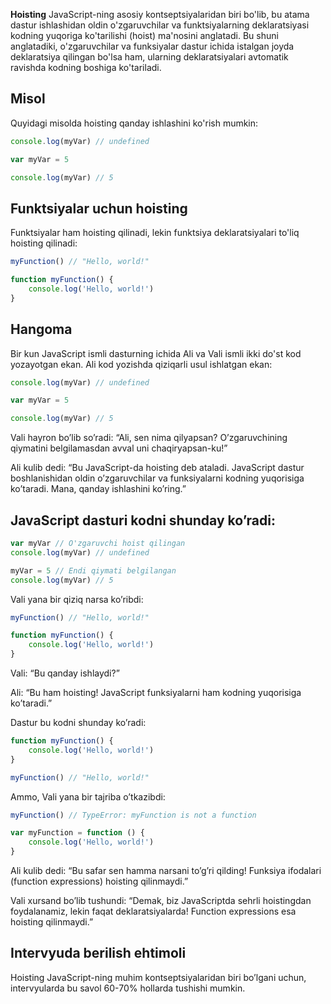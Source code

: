 **Hoisting** JavaScript-ning asosiy kontseptsiyalaridan biri bo'lib, bu atama dastur ishlashidan oldin o'zgaruvchilar va funktsiyalarning deklaratsiyasi kodning yuqoriga ko'tarilishi (hoist) ma'nosini anglatadi. Bu shuni anglatadiki, o'zgaruvchilar va funksiyalar dastur ichida istalgan joyda deklaratsiya qilingan bo'lsa ham, ularning deklaratsiyalari avtomatik ravishda kodning boshiga ko'tariladi.

## Misol

Quyidagi misolda hoisting qanday ishlashini ko'rish mumkin:

```javascript
console.log(myVar) // undefined

var myVar = 5

console.log(myVar) // 5
```

## Funktsiyalar uchun hoisting

Funktsiyalar ham hoisting qilinadi, lekin funktsiya deklaratsiyalari to'liq hoisting qilinadi:

```javascript
myFunction() // "Hello, world!"

function myFunction() {
	console.log('Hello, world!')
}
```

## Hangoma

Bir kun JavaScript ismli dasturning ichida Ali va Vali ismli ikki do'st kod yozayotgan ekan. Ali kod yozishda qiziqarli usul ishlatgan ekan:

```javascript
console.log(myVar) // undefined

var myVar = 5

console.log(myVar) // 5
```

Vali hayron bo’lib so’radi: “Ali, sen nima qilyapsan? O’zgaruvchining qiymatini belgilamasdan avval uni chaqiryapsan-ku!”

Ali kulib dedi: “Bu JavaScript-da hoisting deb ataladi. JavaScript dastur boshlanishidan oldin o’zgaruvchilar va funksiyalarni kodning yuqorisiga ko’taradi. Mana, qanday ishlashini ko’ring.”

## JavaScript dasturi kodni shunday ko’radi:

```javascript
var myVar // O'zgaruvchi hoist qilingan
console.log(myVar) // undefined

myVar = 5 // Endi qiymati belgilangan
console.log(myVar) // 5
```

Vali yana bir qiziq narsa ko’ribdi:

```javascript
myFunction() // "Hello, world!"

function myFunction() {
	console.log('Hello, world!')
}
```

Vali: “Bu qanday ishlaydi?”

Ali: “Bu ham hoisting! JavaScript funksiyalarni ham kodning yuqorisiga ko’taradi.”

Dastur bu kodni shunday ko’radi:

```javascript
function myFunction() {
	console.log('Hello, world!')
}

myFunction() // "Hello, world!"
```

Ammo, Vali yana bir tajriba o’tkazibdi:

```javascript
myFunction() // TypeError: myFunction is not a function

var myFunction = function () {
	console.log('Hello, world!')
}
```

Ali kulib dedi: “Bu safar sen hamma narsani to’g’ri qilding! Funksiya ifodalari (function expressions) hoisting qilinmaydi.”

Vali xursand bo’lib tushundi: “Demak, biz JavaScriptda sehrli hoistingdan foydalanamiz, lekin faqat deklaratsiyalarda! Function expressions esa hoisting qilinmaydi.”

## Intervyuda berilish ehtimoli

Hoisting JavaScript-ning muhim kontseptsiyalaridan biri bo’lgani uchun, intervyularda bu savol 60-70% hollarda tushishi mumkin.
